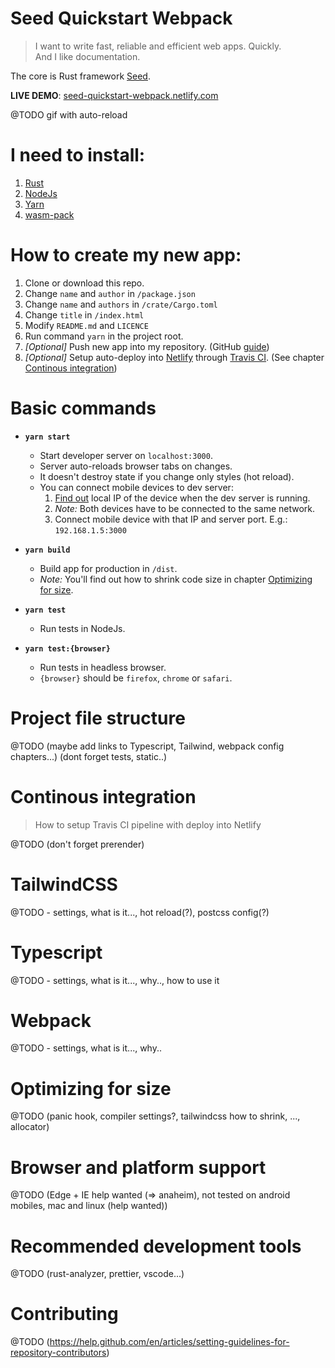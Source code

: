 # Seed Quickstart Webpack

> I want to write fast, reliable and efficient web apps. Quickly.  
> And I like documentation.

The core is Rust framework [Seed](https://seed-rs.org).

**LIVE DEMO**: [seed-quickstart-webpack.netlify.com](https://seed-quickstart-webpack.netlify.com)

@TODO gif with auto-reload

# I need to install:

1. [Rust](https://rust-lang.org/tools/install)
1. [NodeJs](https://nodejs.org/en/download/)
1. [Yarn](https://yarnpkg.com/lang/en/docs/install)
1. [wasm-pack](https://rustwasm.github.io/wasm-pack/installer/)

# How to create my new app:

1. Clone or download this repo.
1. Change `name` and `author` in `/package.json`
1. Change `name` and `authors` in `/crate/Cargo.toml`
1. Change `title` in `/index.html`
1. Modify `README.md` and `LICENCE`
1. Run command `yarn` in the project root.
1. _[Optional]_ Push new app into my repository. (GitHub [guide](https://help.github.com/en/articles/adding-an-existing-project-to-github-using-the-command-line))
1. _[Optional]_ Setup auto-deploy into [Netlify](https://www.netlify.com) through [Travis CI](https://travis-ci.org). (See chapter [Continous integration](#continous-integration))

# Basic commands

- **`yarn start`**

  - Start developer server on `localhost:3000`.
  - Server auto-reloads browser tabs on changes.
  - It doesn't destroy state if you change only styles (hot reload).
  - You can connect mobile devices to dev server:
    1. [Find out](https://www.whatismybrowser.com/detect/what-is-my-local-ip-address) local IP of the device when the dev server is running.
    1. _Note:_ Both devices have to be connected to the same network.
    1. Connect mobile device with that IP and server port. E.g.: `192.168.1.5:3000`

- **`yarn build`**

  - Build app for production in `/dist`.
  - _Note:_ You'll find out how to shrink code size in chapter [Optimizing for size](#optimizing-for-size).

- **`yarn test`**

  - Run tests in NodeJs.

- **`yarn test:{browser}`**
  - Run tests in headless browser.
  - `{browser}` should be `firefox`, `chrome` or `safari`.

# Project file structure

@TODO (maybe add links to Typescript, Tailwind, webpack config chapters...)
(dont forget tests, static..)

# Continous integration

> How to setup Travis CI pipeline with deploy into Netlify

@TODO (don't forget prerender)

# TailwindCSS

@TODO - settings, what is it..., hot reload(?), postcss config(?)

# Typescript

@TODO - settings, what is it..., why.., how to use it

# Webpack

@TODO - settings, what is it..., why..

# Optimizing for size

@TODO (panic hook, compiler settings?, tailwindcss how to shrink, ..., allocator)

# Browser and platform support

@TODO (Edge + IE help wanted (=> anaheim), not tested on android mobiles, mac and linux (help wanted))

# Recommended development tools

@TODO (rust-analyzer, prettier, vscode...)

# Contributing

@TODO (https://help.github.com/en/articles/setting-guidelines-for-repository-contributors)
